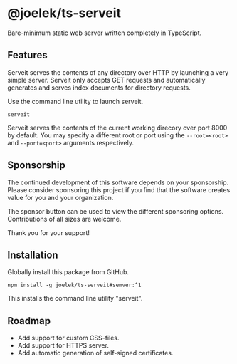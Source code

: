 # @joelek/ts-serveit

Bare-minimum static web server written completely in TypeScript.

## Features

Serveit serves the contents of any directory over HTTP by launching a very simple server. Serveit only accepts GET requests and automatically generates and serves index documents for directory requests.

Use the command line utility to launch serveit.

```
serveit
```

Serveit serves the contents of the current working direcory over port 8000 by default. You may specify a different root or port using the `--root=<root>` and `--port=<port>` arguments respectively.

## Sponsorship

The continued development of this software depends on your sponsorship. Please consider sponsoring this project if you find that the software creates value for you and your organization.

The sponsor button can be used to view the different sponsoring options. Contributions of all sizes are welcome.

Thank you for your support!

## Installation

Globally install this package from GitHub.

```
npm install -g joelek/ts-serveit#semver:^1
```

This installs the command line utility "serveit".

## Roadmap

* Add support for custom CSS-files.
* Add support for HTTPS server.
* Add automatic generation of self-signed certificates.
